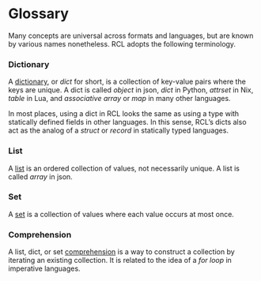 # Glossary

Many concepts are universal across formats and languages, but are known by
various names nonetheless. RCL adopts the following terminology.

### Dictionary
A [dictionary](syntax.md#Dictionaries), or _dict_ for short, is a collection of
key-value pairs where the keys are unique. A dict is called _object_ in json,
_dict_ in Python, _attrset_ in Nix, _table_ in Lua, and _associative array_ or
_map_ in many other languages.

In most places, using a dict in RCL looks the same as using a type with
statically defined fields in other languages. In this sense, RCL’s dicts also
act as the analog of a _struct_ or _record_ in statically typed languages.

### List
A [list](syntax.md#lists) is an ordered collection of values, not necessarily
unique. A list is called _array_ in json.

### Set
A [set](syntax.md#sets) is a collection of values where each value occurs at
most once.

### Comprehension
A list, dict, or set [comprehension](syntax.md#comprehensions) is a way to
construct a collection by iterating an existing collection. It is related to the
idea of a _for loop_ in imperative languages.

